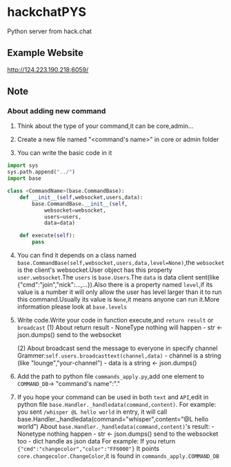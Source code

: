 # hackchatPYS
Python server from hack.chat

## Example Website
http://124.223.190.218:6059/

## Note

### About adding new command

1. Think about the type of your command,it can be core,admin...

2. Create a new file named "<command's name>" in core or admin folder

3. You can write the basic code in it
```python
import sys
sys.path.append("../")
import base

class <CommandName>(base.CommandBase):
	def __init__(self,websocket,users,data):
		base.CommandBase.__init__(self,
			websocket=websocket,
			users=users,
			data=data)

	def execute(self):
		pass
```

4. You can find it depends on a class named `base.CommandBase(self,websocket,users,data,level=None)`,the `websocket` is the client's websocket.User object has this property `user.websocket`.The `users` is `base.Users`.The `data` is data client sent(like {"cmd":"join","nick":...,...}).Also there is a property named `level`,if its value is a number it will only allow the user has level larger than it to run this command.Usually its value is `None`,it means anyone can run it.More information please look at `base.levels`

5. Write code.Write your code in function execute,and `return result` or `broadcast`
	(1) About return result
		- NoneType
			nothing will happen
		- str <- json.dumps()
			send to the websocket

	(2) About broadcast
		send the message to everyone in specify channel
		Grammer:`self.users.broadcasttext(channel,data)`
		- channel is a string (like "lounge","your-channel")
		- data is a string <- json.dumps()

6. Add the path to python file `commands_apply.py`,add one element to `COMMAND_DB`-> "command's name":"<file>.<ClassName>"

7. If you hope your command can be used in both `text` and `API`,edit in python file `base.Handler._handledata(command,content)`.
	For example: you sent `/whisper @L hello world` in entry,
	it will call base.Handler.\_handledata(command="whisper",content="@L hello world")
	About `base.Handler._handledata(command,content)`'s result:
		- Nonetype
			nothing happen
		- str <- json.dumps()
			send to the websocket too
		- dict
			handle as json data
			For example:
			If you return `{"cmd":"changecolor","color":"FF6000"}`
			It points `core.changecolor.ChangeColor`,it is found in `commands_apply.COMMAND_DB`